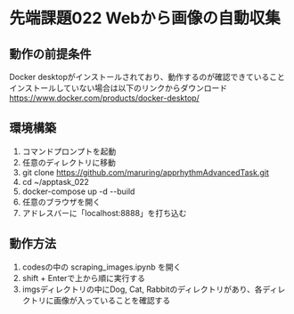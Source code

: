 # 先端課題022 Webから画像の自動収集

## 動作の前提条件
Docker desktopがインストールされており、動作するのが確認できていること  
インストールしていない場合は以下のリンクからダウンロード  
https://www.docker.com/products/docker-desktop/  

## 環境構築
1. コマンドプロンプトを起動
2. 任意のディレクトリに移動
3. git clone https://github.com/maruring/apprhythmAdvancedTask.git
4. cd ~/apptask_022
5. docker-compose up -d --build
6. 任意のブラウザを開く
7. アドレスバーに「localhost:8888」を打ち込む

## 動作方法
1. codesの中の scraping_images.ipynb を開く
2. shift + Enterで上から順に実行する
3. imgsディレクトリの中にDog, Cat, Rabbitのディレクトリがあり、各ディレクトリに画像が入っていることを確認する

